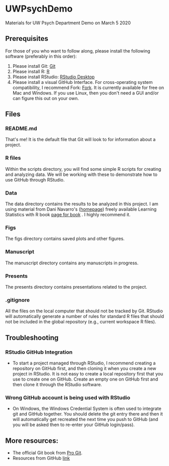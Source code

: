 # UWPsychDemo
Materials for UW Psych Department Demo on March 5 2020

## Prerequisites
For those of you who want to follow along, please install the following software (preferably in this order):

1. Please install Git: [Git](https://git-scm.com/downloads)
2. Please install R: [R](https://www.r-project.org/)
3. Please install RStudio: [RStudio Desktop](https://rstudio.com/products/rstudio/download/)
4. Please install a visual GitHub Interface. For cross-operating system compatibility, I recommend Fork: [Fork](https://git-fork.com/). It is currently available for free on Mac and Windows. If you use Linux, then you don't need a GUI and/or can figure this out on your own.

## Files
### README.md
That's me! It is the default file that Git will look to for information about a project.

### R files
Within the scripts directory, you will find some simple R scripts for creating and analyzing data. We will be working with these to demonstrate how to use GitHub through RStudio.

### Data
The data directory contains the results to be analyzed in this project. I am using material from Dani Navarro's ([homepage](https://compcogscisydney.org/)) freely available Learning Statistics with R book [page for book](https://learningstatisticswithr.com/) . I highly recommend it.

### Figs
The figs directory contains saved plots and other figures.

### Manuscript
The manuscript directory contains any manuscripts in progress.

### Presents
The presents directory contains presentations related to the project.

### .gitignore
All the files on the local computer that should not be tracked by Git. RStudio will automatically generate a number of rules for standard R files that should not be included in the global repository (e.g., current workspace R files).

## Troubleshooting
### RStudio GitHub Integration
- To start a project managed through RStudio, I recommend creating a repository on GitHub first, and then cloning it when you create a new project in RStudio. It is not easy to create a local repository first that you use to create one on GitHub. Create an empty one on GitHub first and then clone it through the RStudio software.

### Wrong GitHub account is being used with RStudio

- On Windows, the Windows Credential System is often used to integrate git and GitHub together. You should delete the git entry there and then it will automatically get recreated the next time you push to GitHub (and you will be asked then to re-enter your GitHub login/pass).  

## More resources:
- The official Git book from [Pro Git](https://git-scm.com/book/en/v2).
- Resources from GitHub [link](https://help.github.com/en/github/getting-started-with-github/git-and-github-learning-resources)
